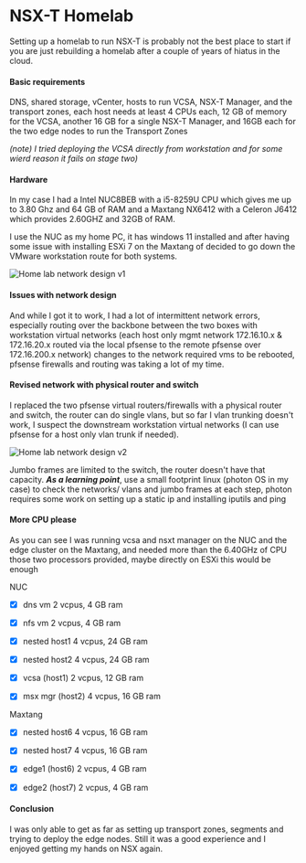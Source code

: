 # NSX-T Homelab

Setting up a homelab to run NSX-T is probably not the best place to start if you are just rebuilding a homelab after a couple of years of hiatus in the cloud.

#### Basic requirements
DNS, shared storage, vCenter, hosts to run VCSA, NSX-T Manager, and the transport zones, each host needs at least 4 CPUs each, 12 GB of memory for the VCSA, another 16 GB for a single NSX-T Manager, and 16GB each for the two edge nodes to run the Transport Zones

*(note) I tried deploying the VCSA directly from workstation and for some wierd reason it fails on stage two)*

#### Hardware
In my case I had a Intel NUC8BEB with a i5-8259U CPU which gives me up to 3.80 Ghz and 64 GB of RAM and a Maxtang NX6412 with a Celeron J6412 which provides 2.60GHZ and 32GB of RAM. 

I use the NUC as my home PC, it has windows 11 installed and after having some issue with installing ESXi 7 on the Maxtang of decided to go down the VMware workstation route for both systems. 


![Home lab network design v1](https://raoconnor.github.io/docs/assets/images/homelab-nw1.png)


#### Issues with network design
And while I got it to work, I had a lot of intermittent network errors, especially routing over the backbone between the two boxes with workstation virtual networks (each host only mgmt network 172.16.10.x & 172.16.20.x routed via the local pfsense to the remote pfsense over 172.16.200.x network) changes to the network required vms to be rebooted, pfsense firewalls and routing was taking a lot of my time.

#### Revised network with physical router and switch
I replaced the two pfsense virtual routers/firewalls with a physical router and switch, the router can do single vlans, but so far I vlan trunking doesn't work, I suspect the downstream workstation virtual networks (I can use pfsense for a host only vlan trunk if needed). 

![Home lab network design v2](https://raoconnor.github.io/docs/assets/images/lab-nw2.png)

Jumbo frames are limited to the switch, the router doesn't have that capacity.
***As a learning point***, use a small footprint linux (photon OS in my case) to check the networks/ vlans and jumbo frames at each step, photon requires some work on setting up a static ip and installing iputils and ping 

#### More CPU please
As you can see I was running vcsa and nsxt manager on the NUC and the edge cluster on the Maxtang, and needed more than the 6.40GHz of CPU those two processors provided, maybe directly on ESXi this would be enough


NUC 
- [x] dns vm          2 vcpus, 4 GB ram
- [x] nfs vm          2 vcpus, 4 GB ram
- [x] nested host1    4 vcpus, 24 GB ram
- [x] nested host2    4 vcpus, 24 GB ram

- [x] vcsa (host1)    2 vcpus, 12 GB ram   
- [x] msx mgr (host2) 4 vcpus, 16 GB ram   

Maxtang
- [x] nested host6   4 vcpus, 16 GB ram
- [x] nested host7   4 vcpus, 16 GB ram

- [x] edge1 (host6)  2 vcpus, 4 GB ram  
- [x] edge2 (host7)  2 vcpus, 4 GB ram  


#### Conclusion 
I was only able to get as far as setting up transport zones, segments and trying to deploy the edge nodes. Still it was a good experience and I enjoyed getting my hands on NSX again.

